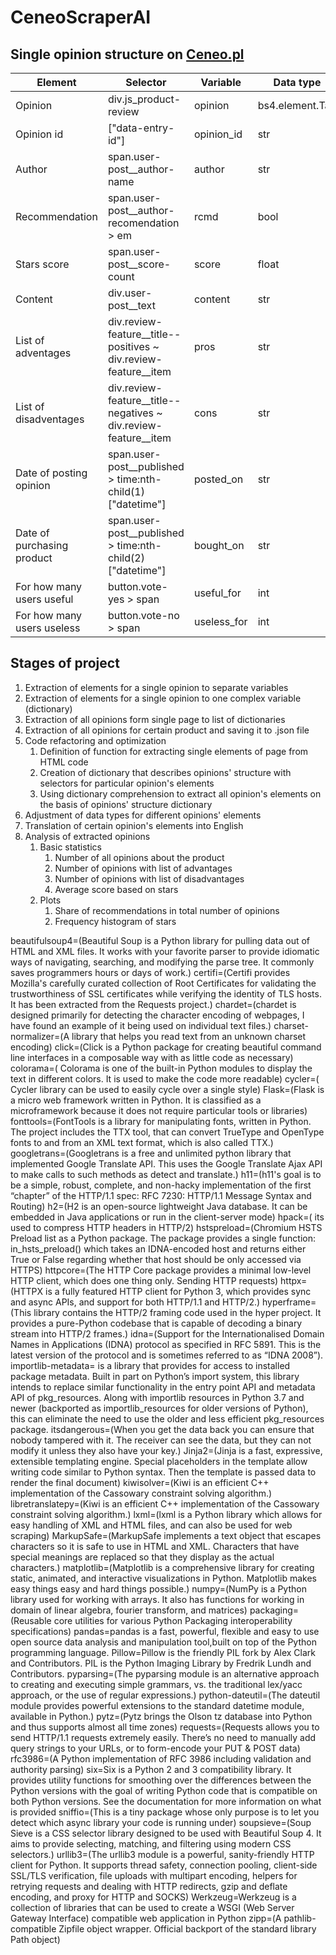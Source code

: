 # CeneoScraperAI

## Single opinion structure on [Ceneo.pl](https://www.ceneo.pl/)

|Element|Selector|Variable|Data type|
|-------|--------|--------|---------|
|Opinion|div.js_product-review|opinion|bs4.element.Tag|
|Opinion id|\["data-entry-id"\]|opinion_id|str|
|Author|span.user-post__author-name|author|str|
|Recommendation|span.user-post__author-recomendation > em|rcmd|bool|
|Stars score|span.user-post__score-count|score|float|
|Content|div.user-post__text|content|str|
|List of adventages|div.review-feature__title--positives  ~ div.review-feature__item|pros|str|
|List of disadventages|div.review-feature__title--negatives  ~ div.review-feature__item|cons|str|
|Date of posting opinion|span.user-post__published > time:nth-child(1)\["datetime"\]|posted_on|str|
|Date of purchasing product|span.user-post__published > time:nth-child(2)\["datetime"\]|bought_on|str|
|For how many users useful|button.vote-yes > span|useful_for|int|
|For how many users useless|button.vote-no > span|useless_for|int|

## Stages of project

1) Extraction of elements for a single opinion to separate variables
2) Extraction of elements for a single opinion to one complex variable (dictionary)
3) Extraction of all opinions form single page to list of dictionaries
4) Extraction of all opinions for certain product and saving it to .json file
5) Code refactoring and optimization
    1) Definition of function for extracting single elements of page from HTML code
    2) Creation of dictionary that describes opinions' structure with selectors for particular opinion's elements
    3) Using dictionary comprehension to extract all opinion's elements on the basis of opinions' structure dictionary
6) Adjustment of data types for different opinions' elements
7) Translation of certain opinion's elements into English 
8) Analysis of extracted opinions
    1) Basic statistics
        1) Number of all opinions about the product
        2) Number of opinions with list of advantages
        3) Number of opinions with list of disadvantages
        4) Average score based on stars
    2) Plots
        1) Share of recommendations in total number of opinions
        2) Frequency histogram of stars


beautifulsoup4=(Beautiful Soup is a Python library for pulling data out of HTML and XML files. It works with your favorite parser to provide idiomatic ways of navigating, searching, and modifying the parse tree. It commonly saves programmers hours or days of work.)
certifi=(Certifi provides Mozilla's carefully curated collection of Root Certificates for validating the trustworthiness of SSL certificates while verifying the identity of TLS hosts. It has been extracted from the Requests project.)
chardet=(chardet is designed primarily for detecting the character encoding of webpages, I have found an example of it being used on individual text files.)
charset-normalizer=(A library that helps you read text from an unknown charset encoding)
click=(Click is a Python package for creating beautiful command line interfaces in a composable way with as little code as necessary)
colorama=( Colorama is one of the built-in Python modules to display the text in different colors. It is used to make the code more readable)
cycler=( Cycler library can be used to easily cycle over a single style)
Flask=(Flask is a micro web framework written in Python. It is classified as a microframework because it does not require particular tools or libraries)
fonttools=(FontTools is a library for manipulating fonts, written in Python. The project includes the TTX tool, that can convert TrueType and OpenType fonts to and from an XML text format, which is also called TTX.)
googletrans=(Googletrans is a free and unlimited python library that implemented Google Translate API. This uses the Google Translate Ajax API to make calls to such methods as detect and translate.)
h11=(h11's goal is to be a simple, robust, complete, and non-hacky implementation of the first “chapter” of the HTTP/1.1 spec: RFC 7230: HTTP/1.1 Message Syntax and Routing)
h2=(H2 is an open-source lightweight Java database. It can be embedded in Java applications or run in the client-server mode)
hpack=( its used to compress HTTP headers in HTTP/2)
hstspreload=(Chromium HSTS Preload list as a Python package. The package provides a single function: in_hsts_preload() which takes an IDNA-encoded host and returns either True or False regarding whether that host should be only accessed via HTTPS)
httpcore=(The HTTP Core package provides a minimal low-level HTTP client, which does one thing only. Sending HTTP requests)
httpx=(HTTPX is a fully featured HTTP client for Python 3, which provides sync and async APIs, and support for both HTTP/1.1 and HTTP/2.)
hyperframe=(This library contains the HTTP/2 framing code used in the hyper project. It provides a pure-Python codebase that is capable of decoding a binary stream into HTTP/2 frames.)
idna=(Support for the Internationalised Domain Names in Applications (IDNA) protocol as specified in RFC 5891. This is the latest version of the protocol and is sometimes referred to as “IDNA 2008”).
importlib-metadata= is a library that provides for access to installed package metadata. Built in part on Python’s import system, this library intends to replace similar functionality in the entry point API and metadata API of pkg_resources. Along with importlib resources in Python 3.7 and newer (backported as importlib_resources for older versions of Python), this can eliminate the need to use the older and less efficient pkg_resources package.
itsdangerous=(When you get the data back you can ensure that nobody tampered with it. The receiver can see the data, but they can not modify it unless they also have your key.)
Jinja2=(Jinja is a fast, expressive, extensible templating engine. Special placeholders in the template allow writing code similar to Python syntax. Then the template is passed data to render the final document)
kiwisolver=(Kiwi is an efficient C++ implementation of the Cassowary constraint solving algorithm.)
libretranslatepy=(Kiwi is an efficient C++ implementation of the Cassowary constraint solving algorithm.)
lxml=(lxml is a Python library which allows for easy handling of XML and HTML files, and can also be used for web scraping)
MarkupSafe=(MarkupSafe implements a text object that escapes characters so it is safe to use in HTML and XML. Characters that have special meanings are replaced so that they display as the actual characters.)
matplotlib=(Matplotlib is a comprehensive library for creating static, animated, and interactive visualizations in Python. Matplotlib makes easy things easy and hard things possible.)
numpy=(NumPy is a Python library used for working with arrays. It also has functions for working in domain of linear algebra, fourier transform, and matrices)
packaging=(Reusable core utilities for various Python Packaging interoperability specifications)
pandas=pandas is a fast, powerful, flexible and easy to use open source data analysis and manipulation tool,built on top of the Python programming language.
Pillow=Pillow is the friendly PIL fork by Alex Clark and Contributors. PIL is the Python Imaging Library by Fredrik Lundh and Contributors.
pyparsing=(The pyparsing module is an alternative approach to creating and executing simple grammars, vs. the traditional lex/yacc approach, or the use of regular expressions.)
python-dateutil=(The dateutil module provides powerful extensions to the standard datetime module, available in Python.)
pytz=(Pytz brings the Olson tz database into Python and thus supports almost all time zones)
requests=(Requests allows you to send HTTP/1.1 requests extremely easily. There’s no need to manually add query strings to your URLs, or to form-encode your PUT & POST data)
rfc3986=(A Python implementation of RFC 3986 including validation and authority parsing)
six=Six is a Python 2 and 3 compatibility library. It provides utility functions for smoothing over the differences between the Python versions with the goal of writing Python code that is compatible on both Python versions. See the documentation for more information on what is provided
sniffio=(This is a tiny package whose only purpose is to let you detect which async library your code is running under)
soupsieve=(Soup Sieve is a CSS selector library designed to be used with Beautiful Soup 4. It aims to provide selecting, matching, and filtering using modern CSS selectors.)
urllib3=(The urllib3 module is a powerful, sanity-friendly HTTP client for Python. It supports thread safety, connection pooling, client-side SSL/TLS verification, file uploads with multipart encoding, helpers for retrying requests and dealing with HTTP redirects, gzip and deflate encoding, and proxy for HTTP and SOCKS)
Werkzeug=Werkzeug is a collection of libraries that can be used to create a WSGI (Web Server Gateway Interface) compatible web application in Python
zipp=(A pathlib-compatible Zipfile object wrapper. Official backport of the standard library Path object)